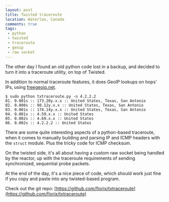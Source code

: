 ```yaml
---
layout: post
title: Twisted traceroute
location: Waterloo, Canada
comments: true
tags:
 - python
 - twisted
 - traceroute
 - geoip
 - raw socket
---
```


The other day I found an old python code lost in a backup, and decided to
turn it into a traceroute utility, on top of Twisted.

In addition to normal traceroute features, it does GeoIP lookups on
 hops' IPs, using [freegeoip.net](http://freegeoip.net).

    $ sudo python txtraceroute.py -n 4.2.2.2
    01. 0.001s :: 173.20y.x.x :: United States, Texas, San Antonio
    02. 0.000s :: 98.12y.x.x :: United States, Texas, San Antonio
    03. 0.001s :: 174.14y.x.x :: United States, Texas, San Antonio
    04. 0.001s :: 4.59.x.x :: United States
    05. 0.002s :: 4.69.x.x :: United States
    06. 0.002s :: 4.2.2.2 :: United States

There are some quite interesting aspects of a python-based traceroute, when it
comes to manually building and parsing IP and ICMP headers with the `struct`
module. Plus the tricky code for ICMP checksum.

On the twisted side, it's all about having a custom raw socket being handled
by the reactor, up with the traceroute requirements of sending synchronized,
 sequential probe packets.

At the end of the day, it's a nice piece of code, which should work just fine
 if you copy and paste into any twisted-based program.

<!--
<script src="http://gist-it.appspot.com/github/fiorix/txtraceroute/raw/master/txtraceroute.py"> </script>
-->

Check out the git repo: [https://github.com/fiorix/txtraceroute](https://github.com/fiorix/txtraceroute)
